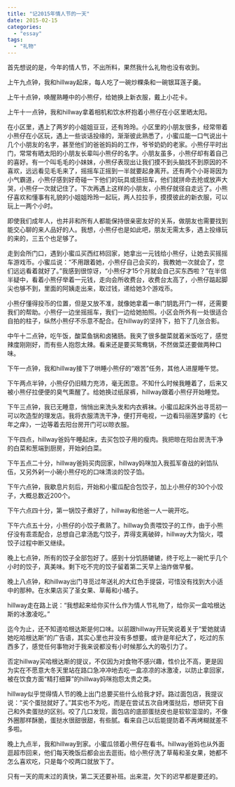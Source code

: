 ```yaml
---
title: "记2015年情人节的一天"
date: 2015-02-15
categories: 
  - "essay"
tags: 
  - "礼物"
---
```


首先想说的是，今年的情人节，不出所料，果然我什么礼物也没有收到。

上午九点钟，我和hillway起床，每人吃了一碗炒粿条和一碗银耳莲子羹。

上午十点钟，唤醒熟睡中的小熊仔，给她换上新衣服，戴上小花卡。

上午十一点钟，我和hillway拿着相机和饮水杯抱着小熊仔在小区里晒太阳。

在小区里，遇上了两岁的小姐姐豆豆，还有玲玲。小区里的小朋友很多，经常带着小熊仔在小区玩，遇上一些谈话投缘的，渐渐彼此熟悉了，小蜜瓜能一口气说出十几个小朋友的名字，甚至他们的爸爸妈妈的工作，爷爷奶奶的老家。小熊仔平时出门，常常有晒太阳的小朋友长辈叫小熊仔的名字。小朋友虽多，小熊仔却有着自己的喜好。有一个叫毛毛的小妹妹，小熊仔表现出让我们摸不到头脑找不到原因的不喜欢，远远看见毛毛来了，摇摇车正摇到一半就要起身离开。还有两个小哥哥因为小气霸道，小熊仔感到好奇碰一下他们的玩具或扭扭车，他们就拼命去抢或放声大哭，小熊仔一次就记住了。下次再遇上这样的小朋友，小熊仔就径自走远了。小熊仔喜欢和懂事有礼貌的小姐姐玲玲一起玩，两人拉拉手，摸摸彼此的新衣服，可以玩上一两个小时。

即使我们成年人，也并非和所有人都能保持很亲密友好的关系，做朋友也需要找到能交心聊的来人品好的人。我想，小熊仔也是如此吧，朋友无需太多，遇上投缘玩的来的，三五个也足够了。

走到会所门口，遇到小蜜瓜买西红柿回家，她拿出一元钱给小熊仔，让她去买摇摇车游戏币。小蜜瓜说：“不用跟着她，小熊仔自己会买的，我教她一次就会了，您们远远看着就好了。”我感到很惊讶，“小熊仔才15个月就会自己买东西啦？”在半信半疑中，看着小熊仔举着一元钱，走向会所收费台，收费台太高了，小熊仔踮起脚尖也够不到，里面的阿姨走出来，取过钱，递给她3个游戏币。

小熊仔懂得投币的位置，但是又放不准，就像她拿着一串门钥匙开门一样，还需要我们的帮助。小熊仔一边坐摇摇车，我们一边给她拍照。小区会所外有一处很适合自拍的柱子，纵然小熊仔不乐意不配合。在hillway的坚持下，拍下了几张合影。

中午十二点钟，吃午饭，酸菜鱼锅和卤猪肠。我夹了很多酸菜就着米饭吃了，感觉辣度刚刚好，而有些人抱怨太辣。看来还是要买鸳鸯锅，不然做菜还要做两种口味。

下午一点钟，我和hillway接下了哄睡小熊仔的“艰苦”任务，其他人进屋睡午觉。

下午两点半钟，小熊仔仍旧精力充沛，毫无困意。不知什么时候我睡着了，后来又被小熊仔拉便便的臭气熏醒了。给她换过纸尿裤，hillway跟着小熊仔开始睡觉。

下午三点钟，我已无睡意，悄悄出来洗头发和内衣裤袜。小蜜瓜起床外出寻觅初一可以吹造型的理发店。我将衣服清洗干净，便打开电视，一边看玛丽莲梦露的《七年之痒》，一边等着去阳台房开门可以晾衣服。

下午四点，hillway爸妈午睡起床，去买包饺子用的瘦肉。我把晾在阳台房洗干净的白菜和葱端到厨房，开始剁白菜。

下午五点二十分，hillway爸妈买肉回家，hillway妈咪加入我孤军奋战的剁馅队伍，又另外剁一小碗小熊仔吃的口味清淡的饺子馅。

下午六点钟，我歇息片刻后，开始和小蜜瓜配合包饺子，加上小熊仔的30个小饺子，大概总数近200个。

下午六点四十分，第一锅饺子煮好了，hillway和他爸一人一碗开吃。

下午六点五十分，小熊仔的小饺子煮熟了。hillway负责喂饺子的工作，由于小熊仔没有乖乖配合，总想自己拿汤匙勺饺子，弄得支离破碎，hillway大为恼火，喂饺子过程中断又继续。

晚上七点钟，所有的饺子全部包好了。感到十分饥肠辘辘，终于吃上一碗忙乎几个小时的饺子，真美味。剩下吃不完的饺子留着第二天早上油炸做早餐。

晚上八点钟，和hillway出门寻觅过年送礼的大红色手提袋，可惜没有找到大小适中的那种。在水果店买了圣女果、草莓和小橘子。

hillway走在路上说：“我想起来给你买什么作为情人节礼物了，给你买一盒哈根达斯的冰激凌吃。”

迄今为止，还不知道哈根达斯是何口味。以前跟hillway开玩笑说着关于“爱她就请她吃哈根达斯”的广告语，其实心里也并没有多想要。或许是年纪大了，吃过的东西多了，感觉任何事物对于我来说都没有小时候那么大的吸引力了。

否定hillway买哈根达斯的提议，不仅因为对食物不感兴趣，性价比不高，更是因为实在不愿意大冬天里站在路口急冲冲地去吃一盒凉凉的冰激凌，以防止拿回家，被在饮食方面“精打细算”的hillway妈咪抱怨太贵之类。

hillway似乎觉得情人节的晚上出门总要买些什么给我才好。路过面包店，我提议说：“买个蛋挞就好了。”其实也不为吃，而是在尝试五次自烤蛋挞后，想研究下自己和外卖蛋挞的区别。咬了几口发现，面包店的底部蛋挞皮也是软软湿湿的，不像外圈那样酥脆，蛋挞水很甜很甜，有些腻。看来自己以后能提防着不再烤糊就差不多啦。

晚上九点半，我和hillway到家。小蜜瓜领着小熊仔在看书。hillway爸妈也从外面逛超市回来，他们每天晚饭后都会出去逛街。给小熊仔洗了草莓和圣女果，她都不怎么喜欢吃，只是每个咬两口就放下了。

只有一天的周末过的真快，第二天还要补班。出来混，欠下的迟早都是要还的。
